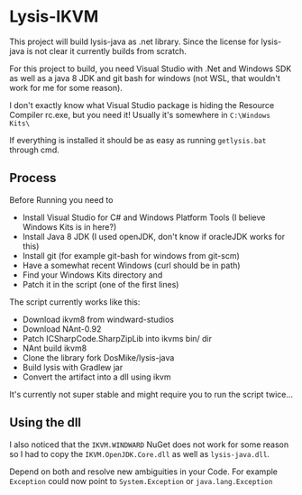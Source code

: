 Lysis-IKVM
=====

This project will build lysis-java as .net library.
Since the license for lysis-java is not clear it currently builds from scratch.

For this project to build, you need Visual Studio with .Net and Windows SDK as
well as a java 8 JDK and git bash for windows (not WSL, that wouldn't work for me for some reason).

I don't exactly know what Visual Studio package is hiding the Resource Compiler rc.exe, but you need it!
Usually it's somewhere in `C:\Windows Kits\`

If everything is installed it should be as easy as running `getlysis.bat` through cmd.

Process
-----

Before Running you need to

- Install Visual Studio for C# and Windows Platform Tools (I believe Windows Kits is in here?)
- Install Java 8 JDK (I used openJDK, don't know if oracleJDK works for this)
- Install git (for example git-bash for windows from git-scm)
- Have a somewhat recent Windows (curl should be in path)
- Find your Windows Kits directory and
- Patch it in the script (one of the first lines)

The script currently works like this:

- Download ikvm8 from windward-studios
- Download NAnt-0.92
- Patch ICSharpCode.SharpZipLib into ikvms bin/ dir
- NAnt build ikvm8
- Clone the library fork DosMike/lysis-java
- Build lysis with Gradlew jar 
- Convert the artifact into a dll using ikvm

It's currently not super stable and might require you to run the script twice...

Using the dll
-----

I also noticed that the `IKVM.WINDWARD` NuGet does not work for some reason
so I had to copy the `IKVM.OpenJDK.Core.dll` as well as `lysis-java.dll`.

Depend on both and resolve new ambiguities in your Code. For example `Exception` could
now point to `System.Exception` or `java.lang.Exception`
